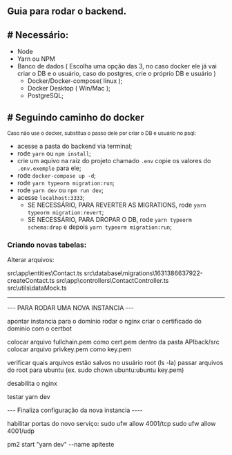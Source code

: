 ## Guia para rodar o backend.

## # Necessário: 
  - Node
  - Yarn ou NPM 
  - Banco de dados ( Escolha uma opção das 3, no caso docker ele já vai criar o DB e o usuário, caso do postgres, crie o próprio DB e usuário )
    - Docker/Docker-compose( linux );
    - Docker Desktop ( Win/Mac ); 
    - PostgreSQL;
 
## # Seguindo caminho do docker
<sub> Caso não use o docker, substitua o passo dele por criar o DB e usuário no psql: <sub>
  - acesse a pasta do backend via terminal;
  - rode `yarn` ou `npm install`; 
  - crie um aquivo na raiz do projeto chamado `.env` copie os valores do `.env.exemple` para ele;
  - rode `docker-compose up -d`;
  - rode `yarn typeorm migration:run`;
  - rode `yarn dev` ou `npm run dev`;
  - acesse `localhost:3333`;
    - SE NECESSÁRIO, PARA REVERTER AS MIGRATIONS, rode `yarn typeorm migration:revert`;
    - SE NECESSÁRIO, PARA DROPAR O DB, rode `yarn typeorm schema:drop` e depois `yarn typeorm migration:run`;

### Criando novas tabelas:
  Alterar arquivos:

  src\app\entities\Contact.ts
  src\database\migrations\1631386637922-createContact.ts
  src\app\controllers\ContactController.ts
  src\utils\dataMock.ts
_____________________________________________________________________________________________
--- PARA RODAR UMA NOVA INSTANCIA ---

apontar instancia para o domínio
rodar o nginx
criar o certificado do domínio com o certbot

colocar arquivo fullchain.pem como cert.pem dentro da pasta APIback/src
colocar arquivo privkey.pem como key.pem

verificar quais arquivos estão salvos no usuário root (ls -la)
passar arquivos do root para ubuntu (ex. sudo chown ubuntu:ubuntu key.pem)

desabilita o nginx

testar yarn dev

--- Finaliza configuração da nova instancia ----


habilitar portas do novo serviço:
sudo ufw allow 4001/tcp
sudo ufw allow 4001/udp


pm2 start "yarn dev" --name apiteste
